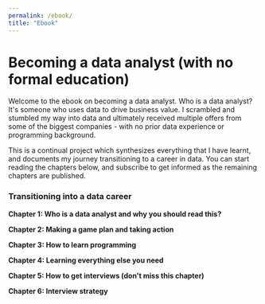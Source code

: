 ```yaml
---
permalink: /ebook/
title: "Ebook"
---
```


# Becoming a data analyst (with no formal education)

Welcome to the ebook on becoming a data analyst. Who is a data analyst? It's someone who uses data to drive business value. I scrambled and stumbled my way into data and ultimately received multiple offers from some of the biggest companies - with no prior data experience or programming background. 

This is a continual project which synthesizes everything that I have learnt, and documents my journey transitioning to a career in data. You can start reading the chapters below, and subscribe to get informed as the remaining chapters are published. 



### Transitioning into a data career

**Chapter 1:  Who is a data analyst and why you should read this?**

**Chapter 2: Making a game plan and taking action**

**Chapter 3: How to learn programming**

**Chapter 4: Learning everything else you need**

**Chapter 5: How to get interviews (don't miss this chapter)**

**Chapter 6: Interview strategy**
